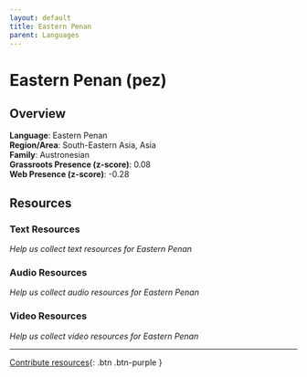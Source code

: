 ```yaml
---
layout: default
title: Eastern Penan
parent: Languages
---
```


# Eastern Penan (pez)

## Overview

**Language**: Eastern Penan  
**Region/Area**: South-Eastern Asia, Asia  
**Family**: Austronesian  
**Grassroots Presence (z-score)**: 0.08  
**Web Presence (z-score)**: -0.28  

## Resources

### Text Resources
*Help us collect text resources for Eastern Penan*

### Audio Resources
*Help us collect audio resources for Eastern Penan*

### Video Resources
*Help us collect video resources for Eastern Penan*

---

[Contribute resources](https://forms.office.com/e/1SfLJx3u1r){: .btn .btn-purple }
